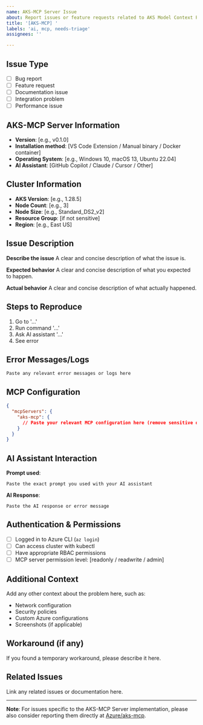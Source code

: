 ```yaml
---
name: AKS-MCP Server Issue
about: Report issues or feature requests related to AKS Model Context Protocol (MCP) Server
title: '[AKS-MCP] '
labels: 'ai, mcp, needs-triage'
assignees: ''

---
```


## Issue Type
- [ ] Bug report
- [ ] Feature request
- [ ] Documentation issue
- [ ] Integration problem
- [ ] Performance issue

## AKS-MCP Server Information
- **Version**: [e.g., v0.1.0]
- **Installation method**: [VS Code Extension / Manual binary / Docker container]
- **Operating System**: [e.g., Windows 10, macOS 13, Ubuntu 22.04]
- **AI Assistant**: [GitHub Copilot / Claude / Cursor / Other]

## Cluster Information
- **AKS Version**: [e.g., 1.28.5]
- **Node Count**: [e.g., 3]
- **Node Size**: [e.g., Standard_DS2_v2]
- **Resource Group**: [if not sensitive]
- **Region**: [e.g., East US]

## Issue Description
**Describe the issue**
A clear and concise description of what the issue is.

**Expected behavior**
A clear and concise description of what you expected to happen.

**Actual behavior**
A clear and concise description of what actually happened.

## Steps to Reproduce
1. Go to '...'
2. Run command '...'
3. Ask AI assistant '...'
4. See error

## Error Messages/Logs
```
Paste any relevant error messages or logs here
```

## MCP Configuration
```json
{
  "mcpServers": {
    "aks-mcp": {
      // Paste your relevant MCP configuration here (remove sensitive data)
    }
  }
}
```

## AI Assistant Interaction
**Prompt used**: 
```
Paste the exact prompt you used with your AI assistant
```

**AI Response**:
```
Paste the AI response or error message
```

## Authentication & Permissions
- [ ] Logged in to Azure CLI (`az login`)
- [ ] Can access cluster with kubectl
- [ ] Have appropriate RBAC permissions
- [ ] MCP server permission level: [readonly / readwrite / admin]

## Additional Context
Add any other context about the problem here, such as:
- Network configuration
- Security policies
- Custom Azure configurations
- Screenshots (if applicable)

## Workaround (if any)
If you found a temporary workaround, please describe it here.

## Related Issues
Link any related issues or documentation here.

---
**Note**: For issues specific to the AKS-MCP Server implementation, please also consider reporting them directly at [Azure/aks-mcp](https://github.com/Azure/aks-mcp/issues).